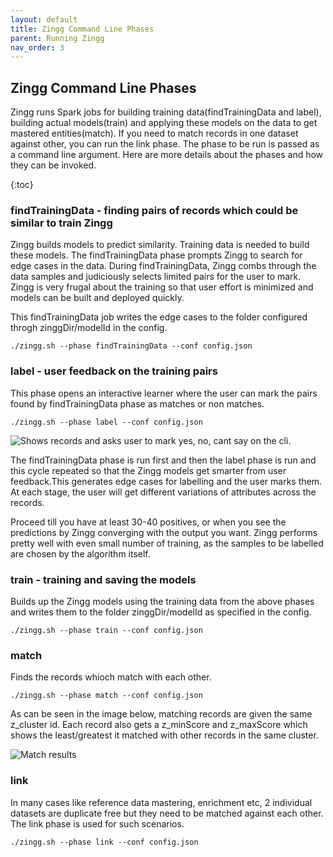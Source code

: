 ```yaml
---
layout: default
title: Zingg Command Line Phases
parent: Running Zingg
nav_order: 3
---
```

## Zingg Command Line Phases
Zingg runs Spark jobs for building training data(findTrainingData and label), building actual models(train) and applying these models on the data to get mastered entities(match). If you need to match records in one dataset against other, you can run the link phase. The phase to be run is passed as a command line argument. Here are more details about the phases and how they can be invoked.

{:toc}

### findTrainingData - finding pairs of records which could be similar to train Zingg
Zingg builds models to predict similarity. Training data is needed to build these models. The findTrainingData phase prompts Zingg to search for edge cases in the data. During findTrainingData, Zingg combs through the data samples and judiciously selects limited pairs for the user to mark. Zingg is very frugal about the training so that user effort is minimized and models can be built and deployed quickly.

This findTrainingData job writes the edge cases to the folder configured throgh zinggDir/modelId in the config. 

`./zingg.sh --phase findTrainingData --conf config.json`

### label - user feedback on the training pairs 
This phase opens an interactive learner where the user can mark the pairs found by findTrainingData phase as matches or non matches. 

`./zingg.sh --phase label --conf config.json`

![Shows records and asks user to mark yes, no, cant say on the cli.](../assets/label.gif) 

The findTrainingData phase is run first and then the label phase is run and this cycle repeated so that the Zingg models get smarter from user feedback.This generates edge cases for labelling and the user marks them. At each stage, the user will get different variations of attributes across the records. 

Proceed till you have at least 30-40 positives, or when you see the predictions by Zingg converging with the output you want. Zingg performs pretty well with even small number of training, as the samples to be labelled are chosen by the algorithm itself. 

### train - training and saving the models
Builds up the Zingg models using the training data from the above phases and writes them to the folder zinggDir/modelId as specified in the config.

`./zingg.sh --phase train --conf config.json`

### match
Finds the records whioch match with each other. 

`./zingg.sh --phase match --conf config.json`

As can be seen in the image below, matching records are given the same z_cluster id. Each record also gets a z_minScore and z_maxScore which shows the least/greatest it matched with other records in the same cluster. 

![Match results](../assets/match.gif)

### link

In many cases like reference data mastering, enrichment etc, 2 individual datasets are duplicate free but they need to be matched against each other. The link phase is used for such scenarios.

`./zingg.sh --phase link --conf config.json`


